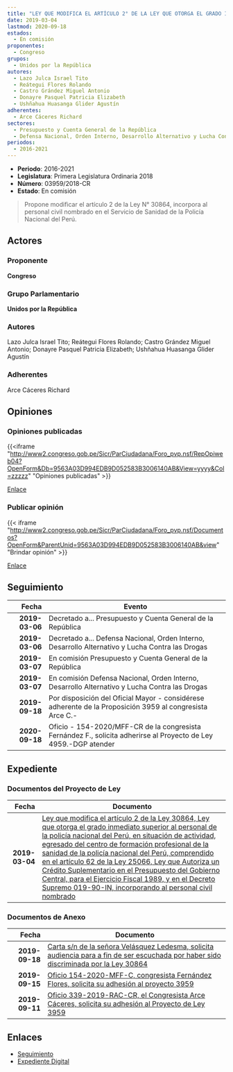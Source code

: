```yaml
---
title: "LEY QUE MODIFICA EL ARTÍCULO 2° DE LA LEY QUE OTORGA EL GRADO INMEDIATO SUPERIOR AL PERSONAL DE LA POLICÍA NACIONAL DEL PERÚ, EN SITUACIÓN DE ACTIVIDAD, EGRESADO DEL CENTRO DE FORMACIÓN PROFESIONAL DE LA SANIDAD DE LA POLICÍA NACIONAL DEL PERÚ, COMPRENDIDO EN EL ARTÍCULO 62 DE LA LEY 25066, Y EN EL DECRETO SUPREMO 019-90-IN, INCORPORA AL PERSONAL CIVIL NOMBRADO"
date: 2019-03-04
lastmod: 2020-09-18
estados: 
  - En comisión
proponentes: 
  - Congreso
grupos: 
  - Unidos por la República
autores: 
  - Lazo Julca Israel Tito
  - Reátegui Flores Rolando
  - Castro Grández Miguel Antonio
  - Donayre Pasquel Patricia Elizabeth
  - Ushñahua Huasanga Glider Agustín
adherentes: 
  - Arce Cáceres Richard
sectores: 
  - Presupuesto y Cuenta General de la República
  - Defensa Nacional, Orden Interno, Desarrollo Alternativo y Lucha Contra las Drogas
periodos: 
  - 2016-2021
---
```


- **Periodo**: 2016-2021
- **Legislatura**: Primera Legislatura Ordinaria 2018
- **Número**: 03959/2018-CR
- **Estado**: En comisión

> Propone modificar el artículo 2 de la Ley N° 30864, incorpora al personal civil nombrado en el Servicio de Sanidad de la Policía Nacional del Perú.


## Actores

### Proponente

**Congreso**

### Grupo Parlamentario

**Unidos por la República**

### Autores

Lazo Julca Israel Tito; Reátegui Flores Rolando; Castro Grández Miguel Antonio; Donayre Pasquel Patricia Elizabeth; Ushñahua Huasanga Glider Agustín

### Adherentes

Arce Cáceres Richard


## Opiniones

### Opiniones publicadas

{{<iframe "http://www2.congreso.gob.pe/Sicr/ParCiudadana/Foro_pvp.nsf/RepOpiweb04?OpenForm&Db=9563A03D994EDB9D052583B3006140AB&View=yyyy&Col=zzzzz" "Opiniones publicadas" >}}

[Enlace](http://www2.congreso.gob.pe/Sicr/ParCiudadana/Foro_pvp.nsf/RepOpiweb04?OpenForm&Db=9563A03D994EDB9D052583B3006140AB&View=yyyy&Col=zzzzz)
### Publicar opinión

{{< iframe "http://www2.congreso.gob.pe/Sicr/ParCiudadana/Foro_pvp.nsf/Documentos?OpenForm&ParentUnid=9563A03D994EDB9D052583B3006140AB&view" "Brindar opinión" >}}

[Enlace](http://www2.congreso.gob.pe/Sicr/ParCiudadana/Foro_pvp.nsf/Documentos?OpenForm&ParentUnid=9563A03D994EDB9D052583B3006140AB&view)

## Seguimiento

| Fecha | Evento |
|------:|--------|
| **2019-03-06** | Decretado a... Presupuesto y Cuenta General de la República|
| **2019-03-06** | Decretado a... Defensa Nacional, Orden Interno, Desarrollo Alternativo y Lucha Contra las Drogas|
| **2019-03-07** | En comisión Presupuesto y Cuenta General de la República|
| **2019-03-07** | En comisión Defensa Nacional, Orden Interno, Desarrollo Alternativo y Lucha Contra las Drogas|
| **2019-09-18** | Por disposición del Oficial Mayor - considérese adherente de la Proposición 3959 al congresista Arce C.-|
| **2020-09-18** | Oficio - 154-2020/MFF-CR de la congresista Fernández F., solicita adherirse al Proyecto de Ley 4959.-DGP atender|


## Expediente


### Documentos del Proyecto de Ley

| Fecha | Documento |
|------:|--------|
| **2019-03-04** | [Ley que modifica el artículo 2 de la Ley 30864, Ley que otorga el grado inmediato superior al personal de la policía nacional del Perú, en situación de actividad, egresado del centro de formación profesional de la sanidad de la policía nacional del Perú, comprendido en el artículo 62 de la Ley 25066, Ley que Autoriza un Crédito Suplementario en el Presupuesto del Gobierno Central, para el Ejercicio Fiscal 1989, y en el Decreto Supremo 019-90-IN, incorporando al personal civil nombrado](http://www.leyes.congreso.gob.pe/Documentos/2016_2021/Proyectos_de_Ley_y_de_Resoluciones_Legislativas/PL0395920190304.pdf) |

### Documentos de Anexo

| Fecha | Documento |
|------:|--------|
| **2019-09-18** | [Carta s/n de la señora Velásquez Ledesma, solicita audiencia para a fin de ser escuchada por haber sido discriminada por la Ley 30864](http://www.leyes.congreso.gob.pe/Documentos/2016_2021/Oficios/Otras_Instituciones/CARTA-S-N-20200918-VELASQUEZ.pdf) |
| **2019-09-15** | [Oficio 154-2020-MFF-C, congresista Fernández Flores, solicita su adhesión al proyecto 3959](http://www.leyes.congreso.gob.pe/Documentos/2016_2021/Adhesiones/Proyectos_de_Ley/OFICIO-154-2020-MFF-C.pdf) |
| **2019-09-11** | [Oficio 339-2019-RAC-CR, el Congresista Arce Cáceres, solicita su adhesión al Proyecto de Ley 3959](http://www.leyes.congreso.gob.pe/Documentos/2016_2021/Adhesiones/Proyectos_de_Ley/OFICIO-339-2019-RAC-CR.pdf) |

## Enlaces 

- [Seguimiento](http://www2.congreso.gob.pe/Sicr/TraDocEstProc/CLProLey2016.nsf/f7fff46988ca05b1052578e100829cc7/f6dc0df7c8e5eeae052583b3005f2582?OpenDocument)
- [Expediente Digital](http://www2.congreso.gob.pe/Sicr/TraDocEstProc/CLProLey2016.nsf/f7fff46988ca05b1052578e100829cc7/f6dc0df7c8e5eeae052583b3005f2582?OpenDocument&Click=05257FB7005EB655.eb71d0cf91d8294e05256cdf006b5706/$Body/0.1C6C)
